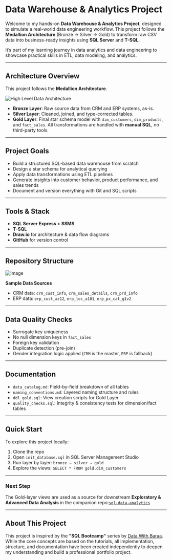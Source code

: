 # Data Warehouse & Analytics Project

Welcome to my hands-on **Data Warehouse & Analytics Project**, designed to simulate a real-world data engineering workflow. This project follows the **Medallion Architecture** (Bronze → Silver → Gold) to transform raw CSV data into business-ready insights using **SQL Server** and **T-SQL**.

It’s part of my learning journey in data analytics and data engineering to showcase practical skills in ETL, data modeling, and analytics.

---

## Architecture Overview
This project follows the **Medallion Architecture**.

![High Level Data Architecture](https://github.com/user-attachments/assets/e11a3b8d-d0e3-49d1-8947-5cba7a81fae7)

- **Bronze Layer**: Raw source data from CRM and ERP systems, as-is.
- **Silver Layer**: Cleaned, joined, and type-corrected tables.
- **Gold Layer**: Final star schema model with `dim_customers`, `dim_products`, and `fact_sales`.
All transformations are handled with **manual SQL**,  no third-party tools.

---

## Project Goals
- Build a structured SQL-based data warehouse from scratch  
- Design a star schema for analytical querying  
- Apply data transformations using ETL pipelines  
- Generate insights into customer behavior, product performance, and sales trends  
- Document and version everything with Git and SQL scripts

---

## Tools & Stack
- **SQL Server Express + SSMS**  
- **T-SQL**  
- **Draw.io** for architecture & data flow diagrams  
- **GitHub** for version control  

---

## Repository Structure

![image](https://github.com/user-attachments/assets/0a0d0acc-f5b4-4d3f-829c-7e29d3f812d5)

**Sample Data Sources**
- CRM data: `crm_cust_info`, `crm_sales_details`, `crm_prd_info`
- ERP data: `erp_cust_az12`, `erp_loc_a101`, `erp_px_cat_g1v2`
  
---

## Data Quality Checks
- Surrogate key uniqueness
- No null dimension keys in `fact_sales`
- Foreign key validation
- Duplicate detection (pre-join)
- Gender integration logic applied (`CRM` is the master, `ERP` is fallback)

---

## Documentation
- `data_catalog.md`: Field-by-field breakdown of all tables
- `naming_conventions.md`: Layered naming structure and rules
- `ddl_gold.sql`: View creation scripts for Gold Layer
- `quality_checks.sql`: Integrity & consistency tests for dimension/fact tables

---

## Quick Start
To explore this project locally:
1. Clone the repo
2. Open `init_database.sql` in SQL Server Management Studio
3. Run layer by layer: `bronze → silver → gold`
4. Explore the views: `SELECT * FROM gold.dim_customers`

---

### Next Step
The Gold-layer views are used as a source for downstream **Exploratory & Advanced Data Analysis** in the companion repo:[`sql-data-analytics`](https://github.com/shristituladhar/sql-data-analytics-project)

---

## About This Project

This project is inspired by the **"SQL Bootcamp"** series by [Data With Baraa](https://www.youtube.com/@DataWithBaraa). While the core concepts are based on the tutorials, all implementation, structure, and documentation have been created independently to deepen my understanding and build a professional portfolio project.

